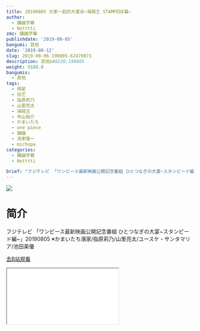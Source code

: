 ```yaml
---
title: 20190805 大家一起的大宴会~海贼王 STAMPEDE篇~
author:
  - 鎌鼬字幕
  - Notttti
zmz: 鎌鼬字幕
publishdate: '2019-08-05'
bangumi: 其他
date: '2019-08-12'
slug: 2019-08-06-190805-62479873
description: 其他&#8226;190805
weight: 9188.0
bangumis:
  - 其他
tags:
  - 明星
  - 综艺
  - 指原莉乃
  - 山里亮太
  - 海贼王
  - 中山裕介
  - かまいたち
  - one piece
  - 镰鼬
  - 滨家隆一
  - michopa
categories:
  - 鎌鼬字幕
  - Notttti

brief: "フジテレビ 「ワンピース最新映画公開記念番組 ひとつなぎの大宴~スタンピード編~」20190805 ※かまいたち濱家/指原莉乃/山里亮太/ユースケ・サンタマリア/池田美優"
---
```

![](https://raw.githubusercontent.com/tcgriffith/owaraisite/master/static/tmpimg/9d543275ca45cce24f60d19ca1df117d89ea280a.jpg.480.jpg)
# 简介  
フジテレビ
「ワンピース最新映画公開記念番組 ひとつなぎの大宴~スタンピード編~」20190805
※かまいたち濱家/指原莉乃/山里亮太/ユースケ・サンタマリア/池田美優  

[去B站观看](https://www.bilibili.com/video/av62479873/)
<div class ="resp-container"><iframe class="testiframe" src="//player.bilibili.com/player.html?aid=62479873"", scrolling="no", allowfullscreen="true" > </iframe></div> 
